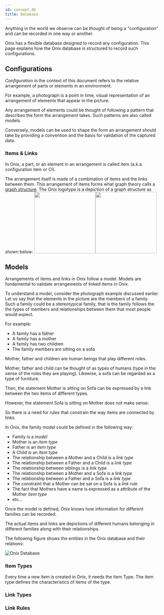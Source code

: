 ```yaml
---
id: concept_db
title: Database
---
```

Anything in the world we observe can be thought of being a "configuration" and can be recorded in one way or another.

Onix has a flexible database designed to record any configuration. This page explains how the Onix database is structured 
to record such configurations.

## Configurations

*Configuration* in the context of this document refers to the relative arrangement of parts or elements in an environment.

For example, a photograph is a point in time, visual representation of an arrangement of elements that appear in the picture. 

Any arrangement of elements could be thought of following a pattern that describes the form the arrangement takes. 
Such patterns are also called models. 

Conversely, models can be used to shape the form an arrangement should take by providing a convention and the basis for 
validation of the captured data. 

### Items & Links

In Onix, a part, or an element in an arrangement is called item (a.k.a. configuration item or CI). 

The arrangement itself is made of a combination of items and the links between them. This arrangement of items forms 
what graph theory calls a [graph structure](https://en.wikipedia.org/wiki/Graph_(discrete_mathematics)). 
The Onix logotype is a depiction of a 
graph structure as shown below: 
<img src="/onix/img/logo.png" width="200"/><img src="/onix/img/graph.png" width="200"/>

## Models

Arrangements of items and links in Onix follow a model. Models are fundamental to validate arrangements of linked items
in Onix.

To understand a model, consider the photograph example discussed earlier. Let us say that the elements in the picture are the 
members of a family. Such a family could be a stereotypical family, that is the family follows the the types of members 
and relationships between them that most people would expect.

For example:

- A family has a father
- A family has a mother
- A family has two children
- The family members are sitting on a sofa

Mother, father and children are human beings that play different roles. 

Mother, father and child can be thought of as types of humans (type in the sense of the roles they are playing).
Likewise, a sofa can be regarded as a type of furniture.

Then, the statement Mother is sitting on Sofa can be expressed by a link between the two items of different types.

However, the statement Sofa is sitting on Mother does not make sense. 

So there is a need for rules that constrain the way items are connected by links.

In Onix, the family model could be defined in the following way:

- Family is a *model*
- Mother is an *item type*
- Father is an *item type*
- A Child is an *item type*
- The relationship between a Mother and a Child is a *link type*
- The relationship between a Father and a Child is a *link type*
- The relationship between siblings is a *link type*
- The relationship between a Mother and a Sofa is a *link type*
- The relationship between a Father and a Sofa is a *link type*
- The constraint that a Mother can be sat on a Sofa is a *link rule*
- The fact that Mothers have a name is expressed as a attribute of the Mother *item type*
- etc...

Once the model is defined, Onix knows how information for different families can be recorded.

The actual items and links are depictions of different humans belonging in different families along with their relationships.

The following figure shows the entities in the Onix database and their relations:

![Onix Database](/onix/img/database.png)

### Item Types

Every time a new item is created in Onix, it needs the Item Type. The item type defines the characteristics of items of 
the type.

### Link Types

### Link Rules


